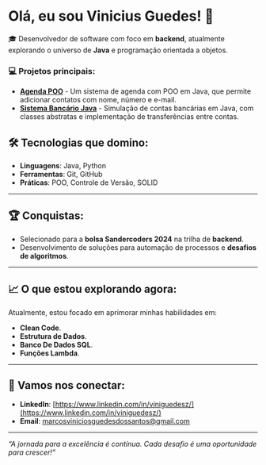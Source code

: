 # Olá, eu sou Vinicius Guedes! 👋

🎓 Desenvolvedor de software com foco em **backend**, atualmente explorando o universo de **Java** e programação orientada a objetos. 

### 💻 Projetos principais:
- **[Agenda POO](https://github.com/Vini-Guedesz/Agenda-POO-Java)** - Um sistema de agenda com POO em Java, que permite adicionar contatos com nome, número e e-mail.
- **[Sistema Bancário Java](https://github.com/Vini-Guedesz/Banco-POO)** - Simulação de contas bancárias em Java, com classes abstratas e implementação de transferências entre contas.


## 🛠️ Tecnologias que domino:

- **Linguagens**: Java, Python
- **Ferramentas**: Git, GitHub
- **Práticas**: POO, Controle de Versão, SOLID

---

## 🏆 Conquistas:

- Selecionado para a **bolsa Sandercoders 2024** na trilha de **backend**.
- Desenvolvimento de soluções para automação de processos e **desafios de algoritmos**.

---

## 📈 O que estou explorando agora:

Atualmente, estou focado em aprimorar minhas habilidades em:
- **Clean Code**.
- **Estrutura de Dados**.
- **Banco De Dados SQL**.
- **Funções Lambda**.
---

## 🔗 Vamos nos conectar:
- **LinkedIn**: [https://www.linkedin.com/in/viniguedesz/](https://www.linkedin.com/in/viniguedesz/)
- **Email**: [marcosviniciosguedesdossantos@gmail.com](mailto:marcosviniciosguedesdossantos@gmail.com)

---

*“A jornada para a excelência é contínua. Cada desafio é uma oportunidade para crescer!”*
